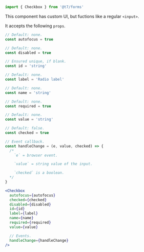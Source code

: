 ```js
import { Checkbox } from '@t7/forms'
```

This component has custom UI, but fuctions like a regular `<input>`.

It accepts the following `props`.

```js
// Default: none.
const autofocus = true

// Default: none.
const disabled = true

// Ensured unique, if blank.
const id = 'string'

// Default: none.
const label = 'Radio label'

// Default: none.
const name = 'string'

// Default: none.
const required = true

// Default: none.
const value = 'string'

// Default: false.
const checked = true

// Event callback.
const handleChange = (e, value, checked) => {
  /*
    `e` = browser event.

    `value` = string value of the input.

    `checked` is a boolean.
  */
}
```

```jsx
<Checkbox
  autofocus={autofocus}
  checked={checked}
  disabled={disabled}
  id={id}
  label={label}
  name={name}
  required={required}
  value={value}

  // Events.
  handleChange={handleChange}
/>
```
